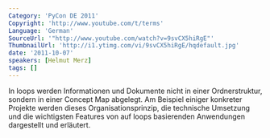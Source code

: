 ```yaml
---
Category: 'PyCon DE 2011'
Copyright: 'http://www.youtube.com/t/terms'
Language: 'German'
SourceUrl: '"http://www.youtube.com/watch?v=9svCX5hiRgE"'
ThumbnailUrl: 'http://i1.ytimg.com/vi/9svCX5hiRgE/hqdefault.jpg'
date: '2011-10-07'
speakers: [Helmut Merz]
tags: []
---
```

In loops werden Informationen und Dokumente nicht in einer Ordnerstruktur, sondern in einer Concept Map abgelegt. Am Beispiel einiger konkreter Projekte werden dieses Organisationsprinzip, die technische Umsetzung und die wichtigsten Features von auf loops basierenden Anwendungen dargestellt und erläutert.